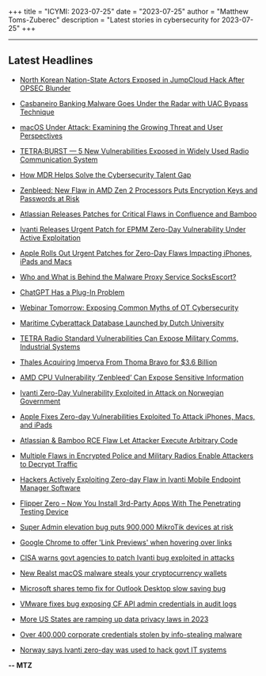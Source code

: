 +++
title = "ICYMI: 2023-07-25"
date = "2023-07-25"
author = "Matthew Toms-Zuberec"
description = "Latest stories in cybersecurity for 2023-07-25"
+++

---------------------------------------------------------------------------
## Latest Headlines
- [North Korean Nation-State Actors Exposed in JumpCloud Hack After OPSEC Blunder](https://thehackernews.com/2023/07/north-korean-nation-state-actors.html)

- [Casbaneiro Banking Malware Goes Under the Radar with UAC Bypass Technique](https://thehackernews.com/2023/07/casbaneiro-banking-malware-goes-under.html)

- [macOS Under Attack: Examining the Growing Threat and User Perspectives](https://thehackernews.com/2023/07/macos-under-attack-examining-growing.html)

- [TETRA:BURST — 5 New Vulnerabilities Exposed in Widely Used Radio Communication System](https://thehackernews.com/2023/07/tetraburst-5-new-vulnerabilities.html)

- [How MDR Helps Solve the Cybersecurity Talent Gap](https://thehackernews.com/2023/07/how-mdr-helps-solve-cybersecurity.html)

- [Zenbleed: New Flaw in AMD Zen 2 Processors Puts Encryption Keys and Passwords at Risk](https://thehackernews.com/2023/07/zenbleed-new-flaw-in-amd-zen-2.html)

- [Atlassian Releases Patches for Critical Flaws in Confluence and Bamboo](https://thehackernews.com/2023/07/atlassian-releases-patches-for-critical.html)

- [Ivanti Releases Urgent Patch for EPMM Zero-Day Vulnerability Under Active Exploitation](https://thehackernews.com/2023/07/ivanti-releases-urgent-patch-for-epmm.html)

- [Apple Rolls Out Urgent Patches for Zero-Day Flaws Impacting iPhones, iPads and Macs](https://thehackernews.com/2023/07/apple-rolls-out-urgent-patches-for-zero.html)

- [Who and What is Behind the Malware Proxy Service SocksEscort?](https://krebsonsecurity.com/2023/07/who-and-what-is-behind-the-malware-proxy-service-socksescort/)

- [ChatGPT Has a Plug-In Problem](https://www.wired.com/story/chatgpt-plugins-security-privacy-risk/)

- [Webinar Tomorrow: Exposing Common Myths of OT Cybersecurity](https://www.securityweek.com/webinar-tomorrow-exposing-common-myths-of-ot-cybersecurity/)

- [Maritime Cyberattack Database Launched by Dutch University](https://www.securityweek.com/maritime-cyberattack-database-launched-by-dutch-university/)

- [TETRA Radio Standard Vulnerabilities Can Expose Military Comms, Industrial Systems](https://www.securityweek.com/tetra-radio-standard-vulnerabilities-can-expose-military-comms-industrial-systems/)

- [Thales Acquiring Imperva From Thoma Bravo for $3.6 Billion](https://www.securityweek.com/thales-acquiring-imperva-from-thoma-bravo-for-3-6-billion/)

- [AMD CPU Vulnerability ‘Zenbleed’ Can Expose Sensitive Information](https://www.securityweek.com/zenbleed-vulnerability-affecting-amd-cpus-can-expose-sensitive-information/)

- [Ivanti Zero-Day Vulnerability Exploited in Attack on Norwegian Government](https://www.securityweek.com/ivanti-zero-day-vulnerability-exploited-in-attack-on-norwegian-government/)

- [Apple Fixes Zero-day Vulnerabilities Exploited To Attack iPhones, Macs, and iPads](https://cybersecuritynews.com/apple-fixes-zero-day-flaw/)

- [Atlassian & Bamboo RCE Flaw Let Attacker Execute Arbitrary Code](https://cybersecuritynews.com/atlassian-rce-flaw/)

- [Multiple Flaws in Encrypted Police and Military Radios Enable Attackers to Decrypt Traffic](https://cybersecuritynews.com/multiple-flaws-tetra-burst/)

- [Hackers Actively Exploiting Zero-day Flaw in Ivanti Mobile Endpoint Manager Software](https://cybersecuritynews.com/zero-day-flaw-ivanti-mobile/)

- [Flipper Zero – Now You Install 3rd-Party Apps With The Penetrating Testing Device](https://cybersecuritynews.com/flipper-flipper-apps/)

- [Super Admin elevation bug puts 900,000 MikroTik devices at risk](https://www.bleepingcomputer.com/news/security/super-admin-elevation-bug-puts-900-000-mikrotik-devices-at-risk/)

- [Google Chrome to offer 'Link Previews' when hovering over links](https://www.bleepingcomputer.com/news/google/google-chrome-to-offer-link-previews-when-hovering-over-links/)

- [CISA warns govt agencies to patch Ivanti bug exploited in attacks](https://www.bleepingcomputer.com/news/security/cisa-warns-govt-agencies-to-patch-ivanti-bug-exploited-in-attacks/)

- [New Realst macOS malware steals your cryptocurrency wallets](https://www.bleepingcomputer.com/news/security/new-realst-macos-malware-steals-your-cryptocurrency-wallets/)

- [Microsoft shares temp fix for Outlook Desktop slow saving bug](https://www.bleepingcomputer.com/news/microsoft/microsoft-shares-temp-fix-for-outlook-desktop-slow-saving-bug/)

- [VMware fixes bug exposing CF API admin credentials in audit logs](https://www.bleepingcomputer.com/news/security/vmware-fixes-bug-exposing-cf-api-admin-credentials-in-audit-logs/)

- [More US States are ramping up data privacy laws in 2023](https://www.bleepingcomputer.com/news/security/more-us-states-are-ramping-up-data-privacy-laws-in-2023/)

- [Over 400,000 corporate credentials stolen by info-stealing malware](https://www.bleepingcomputer.com/news/security/over-400-000-corporate-credentials-stolen-by-info-stealing-malware/)

- [Norway says Ivanti zero-day was used to hack govt IT systems](https://www.bleepingcomputer.com/news/security/norway-says-ivanti-zero-day-was-used-to-hack-govt-it-systems/)

**-- MTZ**